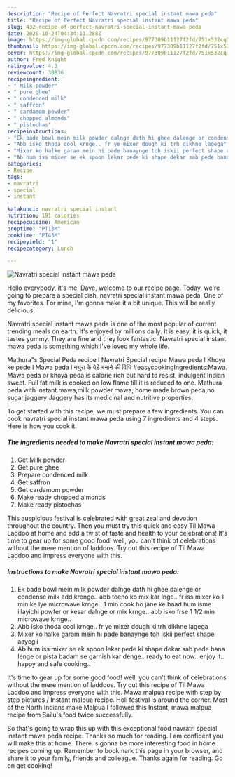 ```yaml
---
description: "Recipe of Perfect Navratri special instant mawa peda"
title: "Recipe of Perfect Navratri special instant mawa peda"
slug: 432-recipe-of-perfect-navratri-special-instant-mawa-peda
date: 2020-10-24T04:34:11.288Z
image: https://img-global.cpcdn.com/recipes/977309b11127f2fd/751x532cq70/navratri-special-instant-mawa-peda-recipe-main-photo.jpg
thumbnail: https://img-global.cpcdn.com/recipes/977309b11127f2fd/751x532cq70/navratri-special-instant-mawa-peda-recipe-main-photo.jpg
cover: https://img-global.cpcdn.com/recipes/977309b11127f2fd/751x532cq70/navratri-special-instant-mawa-peda-recipe-main-photo.jpg
author: Fred Knight
ratingvalue: 4.3
reviewcount: 30836
recipeingredient:
- " Milk powder"
- " pure ghee"
- " condenced milk"
- " saffron"
- " cardamom powder"
- " chopped almonds"
- " pistochas"
recipeinstructions:
- "Ek bade bowl mein milk powder dalnge dath hi ghee dalenge or condense milk add krenge.. abb teeno ko mix kar lnge.. fr iss mixer ko 1 min ke lye microwave krnge.. 1 min cook ho jane ke baad hum isme iilayichi powfer or kesar dalnge or mix krnge.. abb isko frse 1 1/2 min microwave krnge.."
- "Abb isko thoda cool krnge.. fr ye mixer dough ki trh dikhne lagega"
- "Mixer ko halke garam mein hi pade banaynge toh iskii perfect shape aayegii"
- "Ab hum iss mixer se ek spoon lekar pede ki shape dekar sab pede bana lenge or pista badam se garnish kar denge.. ready to eat now.. enjoy it.. happy and safe cooking.."
categories:
- Recipe
tags:
- navratri
- special
- instant

katakunci: navratri special instant 
nutrition: 191 calories
recipecuisine: American
preptime: "PT13M"
cooktime: "PT43M"
recipeyield: "1"
recipecategory: Lunch

---
```



![Navratri special instant mawa peda](https://img-global.cpcdn.com/recipes/977309b11127f2fd/751x532cq70/navratri-special-instant-mawa-peda-recipe-main-photo.jpg)

Hello everybody, it's me, Dave, welcome to our recipe page. Today, we're going to prepare a special dish, navratri special instant mawa peda. One of my favorites. For mine, I'm gonna make it a bit unique. This will be really delicious.

Navratri special instant mawa peda is one of the most popular of current trending meals on earth. It's enjoyed by millions daily. It is easy, it is quick, it tastes yummy. They are fine and they look fantastic. Navratri special instant mawa peda is something which I've loved my whole life.

Mathura&#34;s Special Peda recipe l Navratri Special recipe Mawa peda l Khoya ke pede l Mawa peda l मथुरा के पेड़े बनाने की विधि #easycookingIngredients:Mawa. Mawa peda or khoya peda is calorie rich but hard to resist, indulgent Indian sweet. Full fat milk is cooked on low flame till it is reduced to one. Mathura peda with instant mawa,milk powder mawa, home made brown peda,no sugar,jaggery Jaggery has its medicinal and nutritive properties.


To get started with this recipe, we must prepare a few ingredients. You can cook navratri special instant mawa peda using 7 ingredients and 4 steps. Here is how you cook it.

<!--inarticleads1-->

##### The ingredients needed to make Navratri special instant mawa peda:

1. Get  Milk powder
1. Get  pure ghee
1. Prepare  condenced milk
1. Get  saffron
1. Get  cardamom powder
1. Make ready  chopped almonds
1. Make ready  pistochas


This auspicious festival is celebrated with great zeal and devotion throughout the country. Then you must try this quick and easy Til Mawa Laddoo at home and add a twist of taste and health to your celebrations! It&#39;s time to gear up for some good food! well, you can&#39;t think of celebrations without the mere mention of laddoos. Try out this recipe of Til Mawa Laddoo and impress everyone with this. 

<!--inarticleads2-->

##### Instructions to make Navratri special instant mawa peda:

1. Ek bade bowl mein milk powder dalnge dath hi ghee dalenge or condense milk add krenge.. abb teeno ko mix kar lnge.. fr iss mixer ko 1 min ke lye microwave krnge.. 1 min cook ho jane ke baad hum isme iilayichi powfer or kesar dalnge or mix krnge.. abb isko frse 1 1/2 min microwave krnge..
1. Abb isko thoda cool krnge.. fr ye mixer dough ki trh dikhne lagega
1. Mixer ko halke garam mein hi pade banaynge toh iskii perfect shape aayegii
1. Ab hum iss mixer se ek spoon lekar pede ki shape dekar sab pede bana lenge or pista badam se garnish kar denge.. ready to eat now.. enjoy it.. happy and safe cooking..


It&#39;s time to gear up for some good food! well, you can&#39;t think of celebrations without the mere mention of laddoos. Try out this recipe of Til Mawa Laddoo and impress everyone with this. Mawa malpua recipe with step by step pictures / Instant malpua recipe. Holi festival is around the corner. Most of the North Indians make Malpua I followed this Instant, mawa malpua recipe from Sailu&#39;s food twice successfully. 

So that's going to wrap this up with this exceptional food navratri special instant mawa peda recipe. Thanks so much for reading. I am confident you will make this at home. There is gonna be more interesting food in home recipes coming up. Remember to bookmark this page in your browser, and share it to your family, friends and colleague. Thanks again for reading. Go on get cooking!
